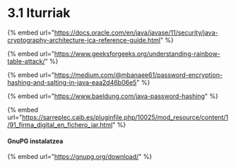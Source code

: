 # 3.1 Iturriak

{% embed url="https://docs.oracle.com/en/java/javase/11/security/java-cryptography-architecture-jca-reference-guide.html" %}

{% embed url="https://www.geeksforgeeks.org/understanding-rainbow-table-attack/" %}

{% embed url="https://medium.com/@mbanaee61/password-encryption-hashing-and-salting-in-java-eaa2d46b06e5" %}

{% embed url="https://www.baeldung.com/java-password-hashing" %}

{% embed url="https://sarreplec.caib.es/pluginfile.php/10025/mod_resource/content/1/91_firma_digital_en_fichero_jar.html" %}

#### GnuPG instalatzea

{% embed url="https://gnupg.org/download/" %}
